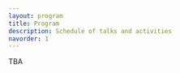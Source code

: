 ```yaml
---
layout: program
title: Program
description: Schedule of talks and activities
navorder: 1
---
```


TBA
